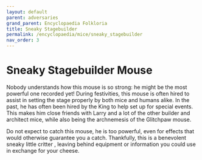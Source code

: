 ```yaml
---
layout: default
parent: adversaries
grand_parent: Encyclopaedia Folkloria
title: Sneaky Stagebuilder
permalink: /encyclopaedia/mice/sneaky_stagebuilder
nav_order: 3
---
```

# Sneaky Stagebuilder Mouse

Nobody understands how this mouse is so strong: he might be the most powerful one recorded yet! During festivities, this mouse is often hired to assist in setting the stage properly by both mice and humans alike. In the past, he has often been hired by the King to help set up for special events. This makes him close friends with Larry and a lot of the other builder and architect mice, while also being the archnemesis of the Glitchpaw mouse.

Do not expect to catch this mouse, he is too powerful, even for effects that would otherwise guarantee you a catch. Thankfully, this is a benevolent sneaky little critter , leaving behind equipment or information you could use in exchange for your cheese.